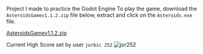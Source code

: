 Project I made to practice the Godot Engine
To play the game, download the `AsteroidsGamev1.1.2.zip` file below, extract and click on the `Asteroids.exe` file.


[AsteroidsGamev1.1.2.zip](https://github.com/Soulskiez/AsteroidsGodotGame/files/10430590/AsteroidsGamev1.1.2.zip)



Current High Score set by user `jorbic 252`
![jor252](https://user-images.githubusercontent.com/6890064/212521555-131ede2c-91f8-4674-8fdd-152089c862b5.png)
